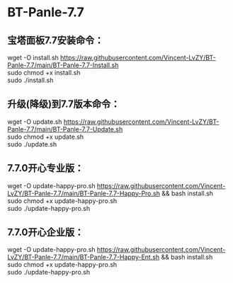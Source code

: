 # BT-Panle-7.7
## 宝塔面板7.7安装命令：
wget -O install.sh https://raw.githubusercontent.com/Vincent-LvZY/BT-Panle-7.7/main/BT-Panle-7.7-Install.sh<br>
sudo chmod +x install.sh<br>
sudo ./install.sh<br>

## 升级(降级)到7.7版本命令：
wget -O update.sh https://raw.githubusercontent.com/Vincent-LvZY/BT-Panle-7.7/main/BT-Panle-7.7-Update.sh<br>
sudo chmod +x update.sh<br>
sudo ./update.sh<br>

## 7.7.0开心专业版：
wget -O update-happy-pro.sh https://raw.githubusercontent.com/Vincent-LvZY/BT-Panle-7.7/main/BT-Panle-7.7-Happy-Pro.sh && bash install.sh<br>
sudo chmod +x update-happy-pro.sh<br>
sudo ./update-happy-pro.sh<br>

## 7.7.0开心企业版：

wget -O update-happy-pro.sh https://raw.githubusercontent.com/Vincent-LvZY/BT-Panle-7.7/main/BT-Panle-7.7-Happy-Ent.sh && bash install.sh<br>
sudo chmod +x update-happy-pro.sh<br>
sudo ./update-happy-pro.sh<br>
